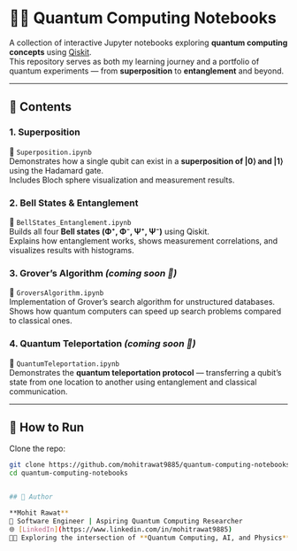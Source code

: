 # 🧑‍💻 Quantum Computing Notebooks

A collection of interactive Jupyter notebooks exploring **quantum computing concepts** using [Qiskit](https://qiskit.org/).  
This repository serves as both my learning journey and a portfolio of quantum experiments — from **superposition** to **entanglement** and beyond.

---

## 📘 Contents

### 1. Superposition
📂 `Superposition.ipynb`  
Demonstrates how a single qubit can exist in a **superposition of |0⟩ and |1⟩** using the Hadamard gate.  
Includes Bloch sphere visualization and measurement results.

### 2. Bell States & Entanglement
📂 `BellStates_Entanglement.ipynb`  
Builds all four **Bell states (Φ⁺, Φ⁻, Ψ⁺, Ψ⁻)** using Qiskit.  
Explains how entanglement works, shows measurement correlations, and visualizes results with histograms.

### 3. Grover’s Algorithm *(coming soon 🚧)*
📂 `GroversAlgorithm.ipynb`  
Implementation of Grover’s search algorithm for unstructured databases.  
Shows how quantum computers can speed up search problems compared to classical ones.

### 4. Quantum Teleportation *(coming soon 🚧)*
📂 `QuantumTeleportation.ipynb`  
Demonstrates the **quantum teleportation protocol** — transferring a qubit’s state from one location to another using entanglement and classical communication.

---

## 🚀 How to Run

Clone the repo:

```bash
git clone https://github.com/mohitrawat9885/quantum-computing-notebooks.git
cd quantum-computing-notebooks


## 👤 Author

**Mohit Rawat**  
💼 Software Engineer | Aspiring Quantum Computing Researcher  
🌐 [LinkedIn](https://www.linkedin.com/in/mohitrawat9885)  
🧑‍💻 Exploring the intersection of **Quantum Computing, AI, and Physics**
